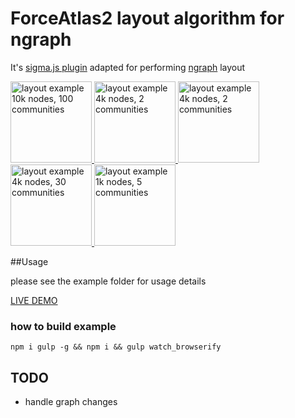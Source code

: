 # ForceAtlas2 layout algorithm for ngraph

It's [sigma.js plugin][1] adapted for 
performing [ngraph][2] layout

<a href="https://update-crystal.codio.io/images/100-10000.PNG" title="layout example 10k nodes, 100 communities">
  <img alt="layout example 10k nodes, 100 communities" src="https://update-crystal.codio.io/images/100-10000.PNG" width="130"/>
</a>
<a href="https://update-crystal.codio.io/images/2-4000(1000).PNG" title="layout example 4k nodes, 2 communities">
  <img alt="layout example 4k nodes, 2 communities" src="https://update-crystal.codio.io/images/2-4000(1000).PNG" width="130"/>
</a>
<a href="https://update-crystal.codio.io/images/2-4000(500).PNG" title="layout example 4k nodes, 2 communities">
  <img alt="layout example 4k nodes, 2 communities" src="https://update-crystal.codio.io/images/2-4000(500).PNG" width="130"/>
</a>
<a href="https://update-crystal.codio.io/images/30-4000.PNG" title="layout example 4k nodes, 30 communities">
  <img alt="layout example 4k nodes, 30 communities" src="https://update-crystal.codio.io/images/30-4000.PNG" width="130"/>
</a>
<a href="https://update-crystal.codio.io/images/5-1000.PNG" title="layout example 1k nodes, 5 communities">
  <img alt="layout example 1k nodes, 5 communities" src="https://update-crystal.codio.io/images/5-1000.PNG" width="130"/>
</a>

##Usage

please see the example folder for usage details

[LIVE DEMO](https://update-crystal.codio.io/example/index.html)

### how to build example
```
npm i gulp -g && npm i && gulp watch_browserify
```
## TODO
- handle graph changes 

[1]: https://github.com/jacomyal/sigma.js/tree/master/plugins/sigma.layout.forceAtlas2
[2]: https://github.com/anvaka/ngraph.graph